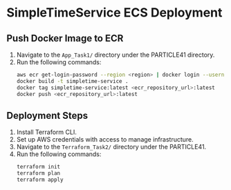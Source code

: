 # SimpleTimeService ECS Deployment

## Push Docker Image to ECR
1. Navigate to the `App_Task1/` directory under the PARTICLE41 directory.
2. Run the following commands:
   ```bash
   aws ecr get-login-password --region <region> | docker login --username AWS --password-stdin <account_id>.dkr.ecr.<region>.amazonaws.com
   docker build -t simpletime-service .
   docker tag simpletime-service:latest <ecr_repository_url>:latest
   docker push <ecr_repository_url>:latest


## Deployment Steps
1. Install Terraform CLI.
2. Set up AWS credentials with access to manage infrastructure.
3. Navigate to the `Terraform_Task2/` directory under the PARTICLE41.
4. Run the following commands:
   ```bash
   terraform init
   terraform plan
   terraform apply
